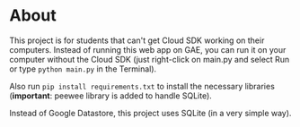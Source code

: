 # About

This project is for students that can't get Cloud SDK working on their computers. Instead of running this web app on 
GAE, you can run it on your computer without the Cloud SDK (just right-click on main.py and select Run or type
`python main.py` in the Terminal).

Also run `pip install requirements.txt` to install the necessary libraries (**important**: peewee library is added to handle SQLite).

Instead of Google Datastore, this project uses SQLite (in a very simple way).
